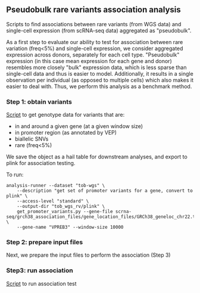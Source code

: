 ## Pseudobulk rare variants association analysis

Scripts to find associations between rare variants (from WGS data) and single-cell expression (from scRNA-seq data) aggregated as "pseudobulk".

As a first step to evaluate our ability to test for association between rare variation (freq<5%) and single-cell expression, we consider aggregated expression across donors, separately for each cell type.
"Pseudobulk" expression (in this case mean expression for each gene and donor) resembles more closely "bulk" expression data, which is less sparse than single-cell data and thus is easier to model.
Additionally, it results in a single observation per individual (as opposed to multiple cells) which also makes it easier to deal with.
Thus, we perform this analysis as a benchmark method.

### Step 1: obtain variants

[Script](get_promoter_variants.py) to get genotype data for variants that are:
* in and around a given gene (at a given window size)
* in promoter region (as annotated by VEP)
* biallelic SNVs
* rare (freq<5%)

We save the object as a hail table for downstream analyses, and export to plink for association testing.

To run:
```
analysis-runner --dataset "tob-wgs" \
    --description "get set of promoter variants for a gene, convert to plink" \
    --access-level "standard" \
    --output-dir "tob_wgs_rv/plink" \
    get_promoter_variants.py --gene-file scrna-seq/grch38_association_files/gene_location_files/GRCh38_geneloc_chr22.tsv \
    --gene-name "VPREB3" --window-size 10000
```

### Step 2: prepare input files
Next, we prepare the input files to perform the association (Step 3)

### Step3: run association

[Script](run_rellregmap_rv.py) to run association test